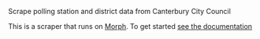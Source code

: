 Scrape polling station and district data from Canterbury City Council

This is a scraper that runs on [Morph](https://morph.io). To get started [see the documentation](https://morph.io/documentation)
